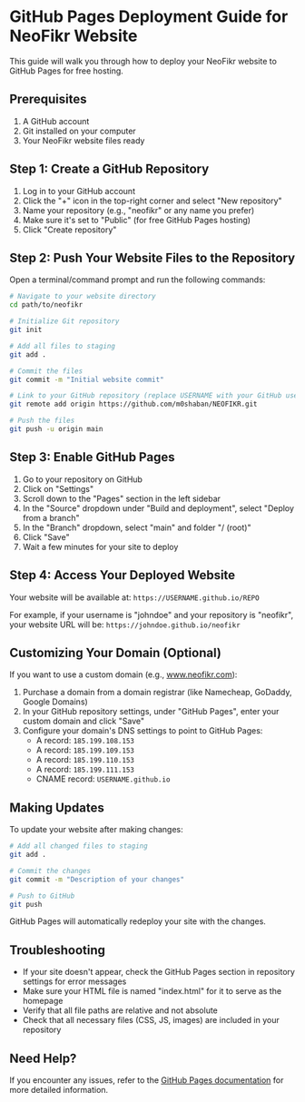 # GitHub Pages Deployment Guide for NeoFikr Website

This guide will walk you through how to deploy your NeoFikr website to GitHub Pages for free hosting.

## Prerequisites

1. A GitHub account
2. Git installed on your computer
3. Your NeoFikr website files ready

## Step 1: Create a GitHub Repository

1. Log in to your GitHub account
2. Click the "+" icon in the top-right corner and select "New repository"
3. Name your repository (e.g., "neofikr" or any name you prefer)
4. Make sure it's set to "Public" (for free GitHub Pages hosting)
5. Click "Create repository"

## Step 2: Push Your Website Files to the Repository

Open a terminal/command prompt and run the following commands:

```bash
# Navigate to your website directory
cd path/to/neofikr

# Initialize Git repository
git init

# Add all files to staging
git add .

# Commit the files
git commit -m "Initial website commit"

# Link to your GitHub repository (replace USERNAME with your GitHub username and REPO with your repository name)
git remote add origin https://github.com/m0shaban/NEOFIKR.git

# Push the files
git push -u origin main
```

## Step 3: Enable GitHub Pages

1. Go to your repository on GitHub
2. Click on "Settings"
3. Scroll down to the "Pages" section in the left sidebar
4. In the "Source" dropdown under "Build and deployment", select "Deploy from a branch"
5. In the "Branch" dropdown, select "main" and folder "/ (root)"
6. Click "Save"
7. Wait a few minutes for your site to deploy

## Step 4: Access Your Deployed Website

Your website will be available at:
`https://USERNAME.github.io/REPO`

For example, if your username is "johndoe" and your repository is "neofikr", your website URL will be:
`https://johndoe.github.io/neofikr`

## Customizing Your Domain (Optional)

If you want to use a custom domain (e.g., www.neofikr.com):

1. Purchase a domain from a domain registrar (like Namecheap, GoDaddy, Google Domains)
2. In your GitHub repository settings, under "GitHub Pages", enter your custom domain and click "Save"
3. Configure your domain's DNS settings to point to GitHub Pages:
   - A record: `185.199.108.153`
   - A record: `185.199.109.153`
   - A record: `185.199.110.153`
   - A record: `185.199.111.153`
   - CNAME record: `USERNAME.github.io`

## Making Updates

To update your website after making changes:

```bash
# Add all changed files to staging
git add .

# Commit the changes
git commit -m "Description of your changes"

# Push to GitHub
git push
```

GitHub Pages will automatically redeploy your site with the changes.

## Troubleshooting

- If your site doesn't appear, check the GitHub Pages section in repository settings for error messages
- Make sure your HTML file is named "index.html" for it to serve as the homepage
- Verify that all file paths are relative and not absolute
- Check that all necessary files (CSS, JS, images) are included in your repository

## Need Help?

If you encounter any issues, refer to the [GitHub Pages documentation](https://docs.github.com/en/pages) for more detailed information.
